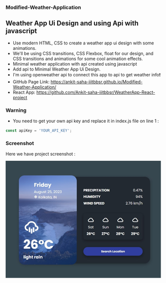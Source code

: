 ### Modified-Weather-Application

## Weather App Ui Design and using Api with javascript
- Use modern HTML, CSS to create a weather app ui design with some animations.
- We'll be using CSS transitions, CSS Flexbox, float for our design, and CSS  transitions and animations for some cool animation effects.
- Minimal weather application with api created using javascript
- Add api to Minimal Weather App Ui Design.
- I'm using openweather api to connect this app to api to get weather info❗️
- GitHub Page Link: https://ankit-saha-iiitbbsr.github.io/Modified-Weather-Application/
- React App: https://github.com/Ankit-saha-iiitbbsr/WeatherApp-React-project

### Warning
- You need to get your own api key and replace it in index.js file on line 1 :

```javascript
const apiKey = 'YOUR_API_KEY';
```

### Screenshot
Here we have project screenshot :

![screenshot](screenshot2.jpg)
